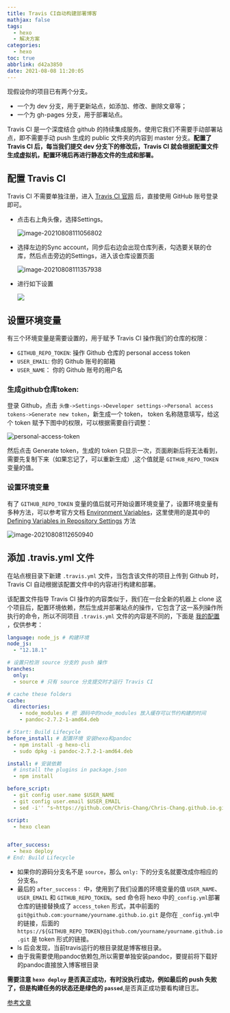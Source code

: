 ```yaml
---
title: Travis CI自动构建部署博客
mathjax: false
tags:
  - hexo
  - 解决方案
categories:
  - hexo
toc: true
abbrlink: d42a3850
date: 2021-08-08 11:20:05
---
```

现假设你的项目已有两个分支。

- 一个为 dev 分支，用于更新站点，如添加、修改、删除文章等；
- 一个为 gh-pages 分支，用于部署站点。

Travis CI 是一个深度结合 github 的持续集成服务。使用它我们不需要手动部署站点，即不需要手动 push 生成的 public 文件夹的内容到 master 分支。**配置了 Travis CI 后，每当我们提交 dev 分支下的修改后，Travis CI 就会根据配置文件生成虚拟机，配置环境后再进行静态文件的生成和部署。**

## 配置 Travis CI

<!-- more -->

Travis CI 不需要单独注册，进入 [Travis CI 官网](https://www.travis-ci.com) 后，直接使用 GitHub 账号登录即可。

- 点击右上角头像，选择Settings。

  ![image-20210808111056802](Travis%20CI%E8%87%AA%E5%8A%A8%E6%9E%84%E5%BB%BA%E9%83%A8%E7%BD%B2%E5%8D%9A%E5%AE%A2/image-20210808111056802.png)

- 选择左边的Sync account，同步后右边会出现仓库列表，勾选要关联的仓库，然后点击旁边的Settings，进入该仓库设置页面

  ![image-20210808111357938](Travis%20CI%E8%87%AA%E5%8A%A8%E6%9E%84%E5%BB%BA%E9%83%A8%E7%BD%B2%E5%8D%9A%E5%AE%A2/image-20210808111357938.png)

- 进行如下设置

  ![](Travis%20CI%E8%87%AA%E5%8A%A8%E6%9E%84%E5%BB%BA%E9%83%A8%E7%BD%B2%E5%8D%9A%E5%AE%A2/image-20210808112035845.png)

## 设置环境变量

有三个环境变量是需要设置的，用于赋予 Travis CI 操作我们的仓库的权限：

- `GITHUB_REPO_TOKEN`: 操作 Github 仓库的 personal access token
- `USER_EMAIL`: 你的 Github 账号的邮箱
- `USER_NAME`： 你的 Github 账号的用户名

### 生成github仓库token:

登录 Github，点击 `头像->Settings->Developer settings->Personal access tokens->Generate new token`，新生成一个 token， token 名称随意填写，给这个 token 赋予下图中的权限，可以根据需要自行调整：

![personal-access-token](Travis%20CI%E8%87%AA%E5%8A%A8%E6%9E%84%E5%BB%BA%E9%83%A8%E7%BD%B2%E5%8D%9A%E5%AE%A2/personal-access-token.png)

然后点击 Generate token，生成的 token 只显示一次，页面刷新后将无法看到，需要先复制下来（如果忘记了，可以重新生成）,这个值就是 `GITHUB_REPO_TOKEN` 变量的值。

### 设置环境变量

有了 `GITHUB_REPO_TOKEN` 变量的值后就可开始设置环境变量了，设置环境变量有多种方法，可以参考官方文档 [Environment Variables](https://docs.travis-ci.com/user/environment-variables/)，这里使用的是其中的 [Defining Variables in Repository Settings](https://docs.travis-ci.com/user/environment-variables/#defining-variables-in-repository-settings) 方法

![image-20210808112650940](Travis%20CI%E8%87%AA%E5%8A%A8%E6%9E%84%E5%BB%BA%E9%83%A8%E7%BD%B2%E5%8D%9A%E5%AE%A2/image-20210808112650940.png)

## 添加 .travis.yml 文件

在站点根目录下新建 `.travis.yml` 文件，当包含该文件的项目上传到 Github 时，Travis CI 自动根据该配置文件中的内容进行构建和部署。

该配置文件指导 Travis CI 操作的内容类似于，我们在一台全新的机器上 clone 这个项目后，配置环境依赖，然后生成并部署站点的操作，它包含了这一系列操作所执行的命令，所以不同项目 `.travis.yml` 文件的内容是不同的，下面是 [我的配置](https://github.com/Chris-Chang/Chris-Chang.github.io/blob/source/.travis.yml) ，仅供参考：

```yaml
language: node_js # 构建环境
node_js:
  - "12.18.1"

# 设置只检测 source 分支的 push 操作
branches:
  only:
  - source # 只有 source 分支提交时才运行 Travis CI

# cache these folders
cache:
  directories:
    - node_modules # 把 源码中的node_modules 放入缓存可以节约构建的时间
    - pandoc-2.7.2-1-amd64.deb

# Start: Build Lifecycle
before_install: # 配置环境 安装hexo和pandoc
  - npm install -g hexo-cli
  - sudo dpkg -i pandoc-2.7.2-1-amd64.deb

install: # 安装依赖
  # install the plugins in package.json
  - npm install

before_script:
  - git config user.name $USER_NAME
  - git config user.email $USER_EMAIL
  - sed -i'' "s~https://github.com/Chris-Chang/Chris-Chang.github.io.git~https://${GITHUB_ACCESS_TOKEN}@github.com/Chris-Chang/Chris-Chang.github.io.git~" _config.yml

script:
  - hexo clean


after_success:
  - hexo deploy
# End: Build Lifecycle
```

- 如果你的源码分支名不是 `source`，那么 `only:` 下的分支名就要改成你相应的分支名。
- 最后的 `after_success：` 中，使用到了我们设置的环境变量的值 `USER_NAME`、`USER_EMAIL` 和 `GITHUB_REPO_TOKEN`。sed 命令将 hexo 中的`_config.yml`部署仓库的链接替换成了 `access_token` 形式，其中前面的 `git@github.com:yourname/yourname.github.io.git` 是你在 `_config.yml`中的链接，后面的 `https://${GITHUB_REPO_TOKEN}@github.com/yourname/yourname.github.io.git` 是 token 形式的链接。
- ls 后会发现，当前travis运行的根目录就是博客根目录。
- 由于我需要使用pandoc依赖包,所以需要单独安装pandoc，要提前将下载好的pandoc直接放入博客根目录

**需要注意 `hexo deploy` 是否真正成功，有时没执行成功，例如最后的 push 失败了，但是构建任务的状态还是绿色的 `passed`**,是否真正成功要看构建日志。

[参考文章](https://wylu.github.io/posts/aa960b18/#%E9%85%8D%E7%BD%AE-travis-ci-%E6%8C%81%E7%BB%AD%E9%9B%86%E6%88%90)

